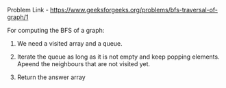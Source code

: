 Problem Link - https://www.geeksforgeeks.org/problems/bfs-traversal-of-graph/1

For computing the BFS of a graph:

1. We need a visited array and a queue.
2. Iterate the queue as long as it is not empty and keep popping elements. Apeend the neighbours that are not visited yet.

3. Return the answer array